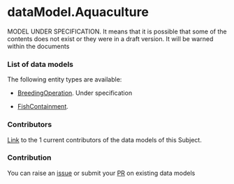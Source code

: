 # dataModel.Aquaculture
MODEL UNDER SPECIFICATION. It means that it is possible that some of the contents does not exist or they were in a draft version. It will be warned within the documents

### List of data models

The following entity types are available:
- [BreedingOperation](https://github.com/smart-data-models/dataModel.Aquaculture/blob/master/BreedingOperation/README.md). Under specification

- [FishContainment](https://github.com/smart-data-models/dataModel.Aquaculture/blob/master/FishContainment/README.md). 



### Contributors
[Link](https://github.com/smart-data-models/dataModel.Aquaculture/blob/master/CONTRIBUTORS.yaml) to the 1 current contributors of the data models of this Subject.


### Contribution
You can raise an [issue](https://github.com/smart-data-models/dataModel.Aquaculture/issues) or submit your [PR](https://github.com/smart-data-models/dataModel.Aquaculture/pulls) on existing data models


